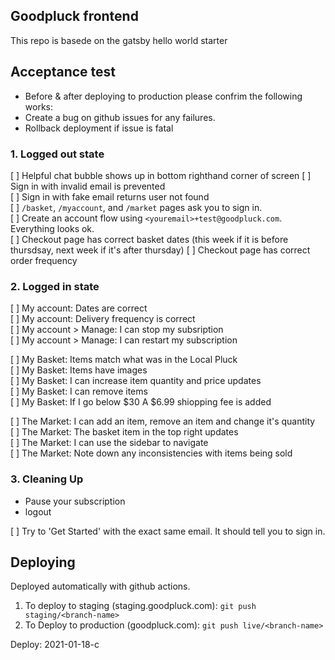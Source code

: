 ## Goodpluck frontend

This repo is basede on the gatsby hello world starter

## Acceptance test

- Before & after deploying to production please confrim the following works:
- Create a bug on github issues for any failures.
- Rollback deployment if issue is fatal

### 1. Logged out state

[ ] Helpful chat bubble shows up in bottom righthand corner of screen
[ ] Sign in with invalid email is prevented  
[ ] Sign in with fake email returns user not found  
[ ] `/basket`, `/myaccount`, and `/market` pages ask you to sign in.  
[ ] Create an account flow using `<youremail>+test@goodpluck.com`. Everything looks ok.  
[ ] Checkout page has correct basket dates (this week if it is before thursdsay, next week if it's after thursday)
[ ] Checkout page has correct order frequency

### 2. Logged in state

[ ] My account: Dates are correct  
[ ] My account: Delivery frequency is correct  
[ ] My account > Manage: I can stop my subsription  
[ ] My account > Manage: I can restart my subscription

[ ] My Basket: Items match what was in the Local Pluck  
[ ] My Basket: Items have images  
[ ] My Basket: I can increase item quantity and price updates  
[ ] My Basket: I can remove items  
[ ] My Basket: If I go below $30 A $6.99 shiopping fee is added

[ ] The Market: I can add an item, remove an item and change it's quantity  
[ ] The Market: The basket item in the top right updates  
[ ] The Market: I can use the sidebar to navigate  
[ ] The Market: Note down any inconsistencies with items being sold

### 3. Cleaning Up

- Pause your subscription
- logout

[ ] Try to 'Get Started' with the exact same email. It should tell you to sign in.

## Deploying

Deployed automatically with github actions.

1. To deploy to staging (staging.goodpluck.com): `git push staging/<branch-name>`
2. To Deploy to production (goodpluck.com): `git push live/<branch-name>`

Deploy: 2021-01-18-c
